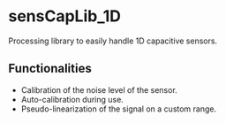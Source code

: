 # sensCapLib_1D
Processing library to easily handle 1D capacitive sensors.

## Functionalities
- Calibration of the noise level of the sensor.
- Auto-calibration during use.
- Pseudo-linearization of the signal on a custom range.
